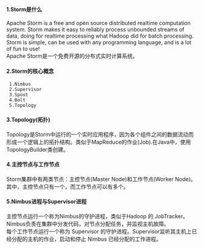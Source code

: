 #### 1.Storm是什么
Apache Storm is a free and open source distributed realtime computation system. Storm makes it easy to reliably process unbounded streams of data, doing for realtime processing what Hadoop did for batch processing. Storm is simple, can be used with any programming language, and is a lot of fun to use!</br>
Apache Storm是一个免费开源的分布式实时计算系统。

#### 2.Storm的核心概念
```
 1.Nimbus
 2.Supervisor
 3.Spout
 4.Bolt
 5.Topology
```

#### 3.Topology(拓扑)
Topology是Storm中运行的一个实时应用程序，因为各个组件之间的数据流动而形成一个逻辑上的拓扑结构。类似于MapReduce的作业(Job).在Java中，使用TopologyBuilder类创建。

#### 4.主控节点与工作节点
Storm集群中有两类节点：主控节点(Master Node)和工作节点(Worker Node)。其中，主控节点只有一个，而工作节点可以有多个。

#### 5.Nimbus进程与Supervisor进程
主控节点运行一个称为Nimbus的守护进程，类似于Hadoop 的 JobTracker。Nimbus负责在集群中分发代码，对节点分配任务，并监视主机故障。</br>
每个工作节点运行一个称为 Supervisor 的守护进程。Supervisor监听其主机上已经分配的主机的作业，启动和停止 Nimbus 已经分配的工作进程。
